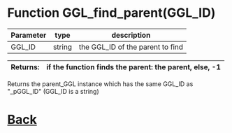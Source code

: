 # Function GGL_find_parent(GGL_ID)

|  Parameter    |  type   |     description        |
|--             |       --|--                      |
|   GGL_ID      | string  | the GGL_ID of the parent to find    |

| Returns:  | if the function finds the parent: the parent, else, -1 |
|--         |                             --|

Returns the parent_GGL instance which has the same GGL_ID as "_pGGL_ID" (GGL_ID is a string)

# [Back](https://github.com/Ced30/GML-GUI-Library-GGL-Documentation/blob/main/API/Helper_Functions.md)
